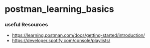 # postman_learning_basics

### useful Resources

* https://learning.postman.com/docs/getting-started/introduction/
* https://developer.spotify.com/console/playlists/
